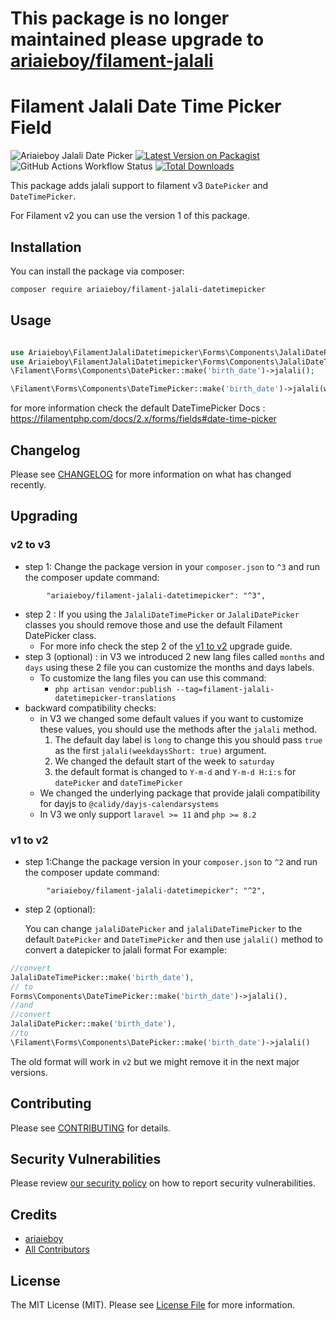 # This package is no longer maintained please upgrade to [ariaieboy/filament-jalali](https://github.com/ariaieboy/filament-jalali)

# Filament Jalali Date Time Picker Field

![Ariaieboy Jalali Date Picker](https://preview.dragon-code.pro/Ariaieboy/Jalali-Date-Picker.svg?brand=laravel)
[![Latest Version on Packagist](https://img.shields.io/packagist/v/ariaieboy/filament-jalali-datetimepicker.svg?style=flat-square)](https://packagist.org/packages/ariaieboy/filament-jalali-datetimepicker)
![GitHub Actions Workflow Status](https://img.shields.io/github/actions/workflow/status/ariaieboy/filament-jalali-datetimepicker/php-cs-fixer.yml?label=styling)
[![Total Downloads](https://img.shields.io/packagist/dt/ariaieboy/filament-jalali-datetimepicker.svg?style=flat-square)](https://packagist.org/packages/ariaieboy/filament-jalali-datetimepicker)

This package adds jalali support to filament v3 `DatePicker` and `DateTimePicker`.

For Filament v2 you can use the version 1 of this package.

## Installation

You can install the package via composer:

```bash
composer require ariaieboy/filament-jalali-datetimepicker
```

## Usage

```php

use Ariaieboy\FilamentJalaliDatetimepicker\Forms\Components\JalaliDatePicker;
use Ariaieboy\FilamentJalaliDatetimepicker\Forms\Components\JalaliDateTimePicker;
\Filament\Forms\Components\DatePicker::make('birth_date')->jalali();

\Filament\Forms\Components\DateTimePicker::make('birth_date')->jalali(weekdaysShort: true);
```

for more information check the default DateTimePicker
Docs : https://filamentphp.com/docs/2.x/forms/fields#date-time-picker

## Changelog

Please see [CHANGELOG](CHANGELOG.md) for more information on what has changed recently.

## Upgrading

### v2 to v3

- step 1: Change the package version in your `composer.json` to `^3` and run the composer update command:

```
        "ariaieboy/filament-jalali-datetimepicker": "^3",
```

- step 2 : If you using the `JalaliDateTimePicker` or `JalaliDatePicker` classes you should remove those and use the default Filament DatePicker class. 
  - For more info check the step 2 of the [v1 to v2](https://github.com/ariaieboy/filament-jalali-datetimepicker?tab=readme-ov-file#v1-to-v2) upgrade guide.
- step 3 (optional) : in V3 we introduced 2 new lang files called `months` and `days` using these 2 file you can customize the months and days labels.
  - To customize the lang files you can use this command:
    - `php artisan vendor:publish --tag=filament-jalali-datetimepicker-translations`
- backward compatibility checks:
  - in V3 we changed some default values if you want to customize these values, you should use the methods after the `jalali` method.
    1. The default day label is `long` to change this you should pass `true` as the first `jalali(weekdaysShort: true)` argument.
    2. We changed the default start of the week to `saturday`
    3. the default format is changed to `Y-m-d` and `Y-m-d H:i:s` for `datePicker` and `dateTimePicker`
  - We changed the underlying package that provide jalali compatibility for dayjs to `@calidy/dayjs-calendarsystems`
  - In V3 we only support `laravel >= 11` and `php >= 8.2`

### v1 to v2

- step 1:Change the package version in your `composer.json` to `^2` and run the composer update command:

```
        "ariaieboy/filament-jalali-datetimepicker": "^2",
```

- step 2 (optional):

  You can change `jalaliDatePicker` and `jalaliDateTimePicker` to the default `DatePicker` and `DateTimePicker` and then
  use `jalali()` method to convert a datepicker to jalali format
  For example:

```php
//convert
JalaliDateTimePicker::make('birth_date'),
// to 
Forms\Components\DateTimePicker::make('birth_date')->jalali(),
//and
//convert
JalaliDatePicker::make('birth_date'),
//to
\Filament\Forms\Components\DatePicker::make('birth_date')->jalali()
```

The old format will work in `v2` but we might remove it in the next major versions.

## Contributing

Please see [CONTRIBUTING](https://github.com/spatie/.github/blob/main/CONTRIBUTING.md) for details.

## Security Vulnerabilities

Please review [our security policy](../../security/policy) on how to report security vulnerabilities.

## Credits

- [ariaieboy](https://github.com/ariaieboy)
- [All Contributors](../../contributors)

## License

The MIT License (MIT). Please see [License File](LICENSE.md) for more information.
